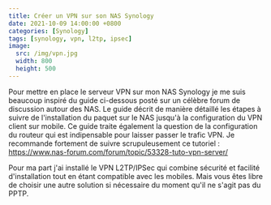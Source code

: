 ```yaml
---
title: Créer un VPN sur son NAS Synology
date: 2021-10-09 14:00:00 +0800
categories: [Synology]
tags: [synology, vpn, l2tp, ipsec]
image:
  src: /img/vpn.jpg
  width: 800
  height: 500
---
```


Pour mettre en place le serveur VPN sur mon NAS Synology je me suis beaucoup inspiré du guide ci-dessous posté sur un célèbre forum de discussion autour des NAS. Le guide décrit de manière détaillé les étapes à suivre de l'installation du paquet sur le NAS jusqu'à la configuration du VPN client sur mobile. Ce guide traite également la question de la configuration du routeur qui est indipensable pour laisser passer le trafic VPN. Je recommande fortement de suivre scrupuleusement ce tutoriel :
<https://www.nas-forum.com/forum/topic/53328-tuto-vpn-server/>

Pour ma part j'ai installé le VPN L2TP/IPSec qui combine sécurité et facilité d'installation tout en étant compatible avec les mobiles. Mais vous êtes libre de choisir une autre solution si nécessaire du moment qu'il ne s'agit pas du PPTP.

